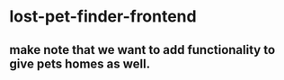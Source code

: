 # lost-pet-finder-frontend



## make note that we want to add functionality to give pets homes as well.
